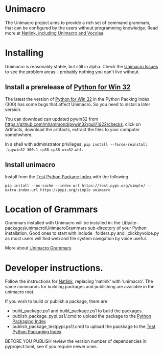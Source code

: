 # Unimacro
The Unimacro project aims to provide a rich set of command grammars, that can be configured by the users without programming knowledge. 
Read more at [Natlink, including Unimacro and Vocolaa](https://qh.antenna.nl/unimacro/index.html)

# Installing

Unimacro is reasonably stable, but still in alpha.  Check the [Unimacro Issues](https://github.com/dictation-toolbox/unimacro/issues) to see the problem
areas - probably nothing you can't live without.



## Install a prerelease of [Python for Win 32](https://github.com/mhammond/pywin32) 
The latest the version of [Python for Win 32](https://github.com/mhammond/pywin32)  in the Python Packing Index (300) has some bugs that affect Unimacro.
So you need to install a later version.

You can download can updated pywin32 from https://github.com/mhammond/pywin32/pull/1622/checks, click on Artifacts,  download the artifacts, extract the files to your computer somehwhere.  

In a shell with administrator privileges, 
`pip install --force-reinstall .\pywin32-300.1-cp38-cp38-win32.whl`.

## Install unimacro

Install from the [Test Python Package Index](https://test.pypi.org/)
with the following.

`pip install --no-cache --index-url https://test.pypi.org/simple/ --extra-index-url https://pypi.org/simple unimacro`


# Location of Grammars

Grammars installed with Unimacro will be installed in:
the Lib\site-packages\unimacro\UnimacroGrammars sub-directory of your 
Python installation.  Good ones to start with include _folders.py and _clickbyvoice.py 
as most users will  find web and file system navigation by voice useful.

More about [Unimacro Grammars](https://qh.antenna.nl/unimacro/grammars/globalgrammars/folders/index.html)

# Developer instructions.

Follow the instructions for [Natlink](https://test.pypi.org/project/natlinkpy/), replacing 'natlink' with 'unimacro'.
The same commands for building packages and publishing are available in the unimacro root.

If you wish to build or publish a package, there are:

- build_package.ps1 and build_package.ps1 to build the packages.  
- publish_package_pypi.ps1/.cmd to upload the package to the  [Python Packaging Index](https://pypi.org/)
- publish_package_testpypi.ps1/.cmd to upload the packkage to the [Test Python Packaging Index](https://test.pypi.org/)

 
BEFORE YOU PUBLISH review the version number of dependencies in pyproject.toml, see if you require newer ones.





